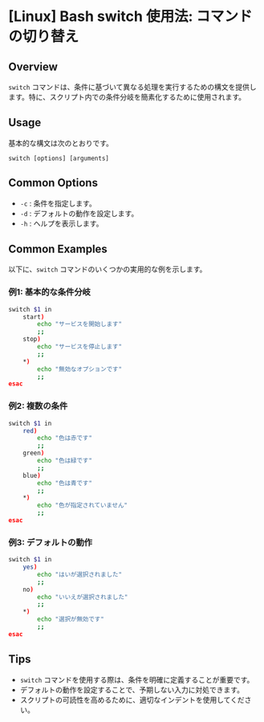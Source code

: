 # [Linux] Bash switch 使用法: コマンドの切り替え

## Overview
`switch` コマンドは、条件に基づいて異なる処理を実行するための構文を提供します。特に、スクリプト内での条件分岐を簡素化するために使用されます。

## Usage
基本的な構文は次のとおりです。

```
switch [options] [arguments]
```

## Common Options
- `-c` : 条件を指定します。
- `-d` : デフォルトの動作を設定します。
- `-h` : ヘルプを表示します。

## Common Examples
以下に、`switch` コマンドのいくつかの実用的な例を示します。

### 例1: 基本的な条件分岐
```bash
switch $1 in
    start)
        echo "サービスを開始します"
        ;;
    stop)
        echo "サービスを停止します"
        ;;
    *)
        echo "無効なオプションです"
        ;;
esac
```

### 例2: 複数の条件
```bash
switch $1 in
    red)
        echo "色は赤です"
        ;;
    green)
        echo "色は緑です"
        ;;
    blue)
        echo "色は青です"
        ;;
    *)
        echo "色が指定されていません"
        ;;
esac
```

### 例3: デフォルトの動作
```bash
switch $1 in
    yes)
        echo "はいが選択されました"
        ;;
    no)
        echo "いいえが選択されました"
        ;;
    *)
        echo "選択が無効です"
        ;;
esac
```

## Tips
- `switch` コマンドを使用する際は、条件を明確に定義することが重要です。
- デフォルトの動作を設定することで、予期しない入力に対処できます。
- スクリプトの可読性を高めるために、適切なインデントを使用してください。